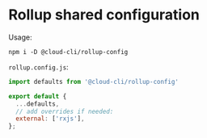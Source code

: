 # Rollup shared configuration

Usage:

```
npm i -D @cloud-cli/rollup-config
```

`rollup.config.js`:
```js
import defaults from '@cloud-cli/rollup-config'

export default {
  ...defaults,
  // add overrides if needed:
  external: ['rxjs'],
};
```